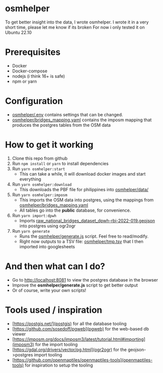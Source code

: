 # osmhelper
To get better insight into the data, I wrote osmhelper.
I wrote it in a very short time, please let me know if its broken
For now i only tested it on Ubuntu 22.10

# Prerequisites
- Docker
- Docker-compose
- nodejs (i think 16+ is safe)
- npm or yarn

# Configuration
- [osmhelper/.env](osmhelper/.env) contains settings that can be changed.
- [osmhelper/bridges_mapping.yaml](osmhelper/bridges_mapping.yaml) contains the imposm mapping that produces the postgres tables from the OSM data

# How to get it working
1. Clone this repo from github
2. Run `npm install` or `yarn` to install dependencies
3. Run `yarn osmhelper:start`
   - This can take a while, it will download docker images and start everything
4. Run `yarn osmhelper:download`
   - This downloads the PBF file for philippines into [osmhelper/data/](osmhelper/data/)
5. Run `yarn osmhelper:imposm`
   - This imports the OSM data into postgres, using the mappings from [osmhelper/bridges_mapping.yaml](osmhelper/bridges_mapping.yaml)
   - All tables go into the **public** database, for convenience.
6. Run `yarn import:dpwh`
   - Imports [raw_national_bridges_dataset_dpwh-rbi-2022-019.geojson](raw_national_bridges_dataset_dpwh-rbi-2022-019.geojson) into postgres using ogr2ogr
7. Run `yarn generate`
   - Runs the [osmhelper/generate.js](osmhelper/generate.js) script. Feel free to read/modify.
   - Right now outputs to a TSV file: [osmhelper/tmp.tsv](osmhelper/tmp.tsv) that I then imported into googlesheets

# And then what can I do?
- Go to [http://localhost:8081](http://localhost:8081) to view the postgres database in the browser
- Improve the **osmhelper/generate.js** script to get better output
- Or of course, write your own scripts!

# Tools used / inspiration
- [https://postgis.net/](postgis) for all the database tooling
- [https://github.com/sosedoff/pgweb](pgweb) for the web-based db viewer
- [https://imposm.org/docs/imposm3/latest/tutorial.html#importing](imposm3) for the import tooling
- [https://gdal.org/drivers/vector/pg.html](ogr2ogr) for the geojson->postgres import tooling
- [https://github.com/openmaptiles/openmaptiles-tools](openmaptiles-tools) for inspiration to setup the tooling


